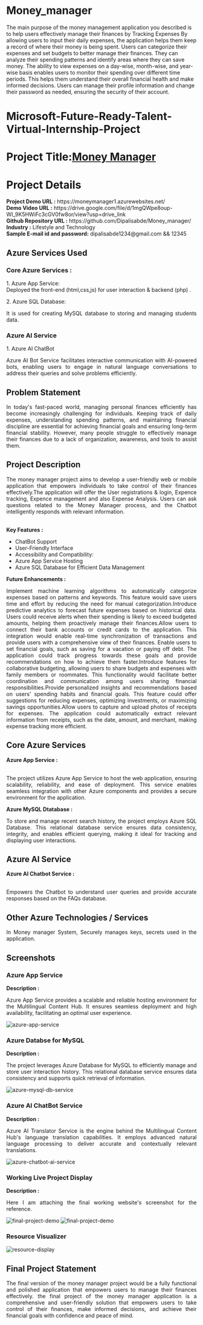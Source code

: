 # Money_manager
The main purpose of the money management application you described is to help users effectively manage their finances by Tracking Expenses By allowing users to input their daily expenses, the application helps them keep a record of where their money is being spent. Users can categorize their expenses and set budgets to better manage their finances. They can analyze their spending patterns and identify areas where they can save money. The ability to view expenses on a day-wise, month-wise, and year-wise basis enables users to monitor their spending over different time periods. This helps them understand their overall financial health and make informed decisions. Users can manage their profile information and change their password as needed, ensuring the security of their account.
<h1>Microsoft-Future-Ready-Talent-Virtual-Internship-Project</h1>
<h1>Project Title:<b><a href="https://moneymanager1.azurewebsites.net/">Money Manager </a></b></h1>
<h1>Project Details</h1>
<b>Project Demo URL :</b> https://moneymanager1.azurewebsites.net/ <br>
<b>Demo Video URL :</b> https://drive.google.com/file/d/1mgQWpe8oup-WI_9K5HWiFc3cGV0fw8or/view?usp=drive_link <br>
<b>Github Repository URL :</b> https://github.com/Dipalisabde/Money_manager/ <br>
<b>Industry :</b> Lifestyle and Technology<br>
<b> Sample E-mail id and password:</b> dipalisabde1234@gmail.com && 12345<br>
<h2>Azure Services Used </h2>
<h3>
Core Azure Services : </h3>
 <p align="justify">1. Azure App Service:<br> Deployed the front-end (html,css,js) for user interaction & backend (php) .</p>
2. Azure SQL Database:<br> 
  <p align="justify">It is used for creating MySQL database to storing and managing students data.</p>
<h3>Azure AI Service </h3>
 <p align="justify">1. Azure AI ChatBot</p>
 <p align="justify">Azure AI Bot Service facilitates interactive communication with AI-powered bots, enabling users to engage in natural language conversations to address their queries and solve problems efficiently.</p>
  

<h2>Problem Statement</h2>
<p align="justify">In today's fast-paced world, managing personal finances efficiently has become increasingly challenging for individuals. Keeping track of daily expenses, understanding spending patterns, and maintaining financial discipline are essential for achieving financial goals and ensuring long-term financial stability. However, many people struggle to effectively manage their finances due to a lack of organization, awareness, and tools to assist them.</p>
<h2>Project Description</h2>
<p align="justify">The money manager project aims to develop a user-friendly web or mobile application that empowers individuals to take control of their finances effectively.The application will offer the User registrations & login, Expence tracking, Expence management and also Expense Analysis. Users can ask questions related to the Money Manager process, and the Chatbot intelligently responds with relevant information.</p><br>
<b>Key Features :</b>
<ul>
    <li>ChatBot Support</li>
    <li>User-Friendly Interface</li>
    <li>Accessibility and Compatibility:</li>
    <li>Azure App Service Hosting</li>
    <li>Azure SQL Database for Efficient Data Management</li>
</ul>
<b>Future Enhancements :</b><br>
<p align="justify">Implement machine learning algorithms to automatically categorize expenses based on patterns and keywords. This feature would save users time and effort by reducing the need for manual categorization.Introduce predictive analytics to forecast future expenses based on historical data. Users could receive alerts when their spending is likely to exceed budgeted amounts, helping them proactively manage their finances.Allow users to connect their bank accounts or credit cards to the application. This integration would enable real-time synchronization of transactions and provide users with a comprehensive view of their finances.
Enable users to set financial goals, such as saving for a vacation or paying off debt. The application could track progress towards these goals and provide recommendations on how to achieve them faster.Introduce features for collaborative budgeting, allowing users to share budgets and expenses with family members or roommates. This functionality would facilitate better coordination and communication among users sharing financial responsibilities.Provide personalized insights and recommendations based on users' spending habits and financial goals. This feature could offer suggestions for reducing expenses, optimizing investments, or maximizing savings opportunities.Allow users to capture and upload photos of receipts for expenses. The application could automatically extract relevant information from receipts, such as the date, amount, and merchant, making expense tracking more efficient.</p>
<h2>Core Azure Services</h2>
<b>Azure App Service :</b><br><p align="justify"><br>The project utilizes Azure App Service to host the web application, ensuring scalability, reliability, and ease of deployment. This service enables seamless integration with other Azure components and provides a secure environment for the application.</p>

<b>Azure MySQL Dtatabase :</b><br><p align="justify">To store and manage recent search history, the project employs Azure SQL Database. This relational database service ensures data consistency, integrity, and enables efficient querying, making it ideal for tracking and displaying user interactions.</p>
<h2>Azure AI Service</h2>
<b>Azure AI Chatbot Service :</b><br><br><p align="justify">Empowers the Chatbot to understand user queries and provide accurate responses based on the FAQs database.</p>
<h2>Other Azure Technologies / Services</h2>
<p align="justify">In Money manager System, Securely manages keys, secrets used in the application.</p>
<h2>Screenshots</h2>
<h3>Azure App Service</h3>
<b>Description :</b><p align="justify">Azure App Service provides a scalable and reliable hosting environment for the Multilingual Content Hub. It ensures seamless deployment and high availability, facilitating an optimal user experience.</p>
<img src="https://github.com/Dipalisabde/Money_manager/blob/main/screenshots/app%20service.png" alt="azure-app-service"></img><br>
<h3>Azure Databse for MySQL</h3>
<b>Description :</b><p align="justify"> The project leverages Azure Database for MySQL to efficiently manage and store user interaction history. This relational database service ensures data consistency and supports quick retrieval of information.</p>
<img src="https://github.com/Dipalisabde/Money_manager/blob/main/screenshots/database.png" alt="azure-mysql-db-service"></img><br>
<h3>Azure AI ChatBot Service</h3>
<b>Description :</b><p align="justify">Azure AI Translator Service is the engine behind the Multilingual Content Hub's language translation capabilities. It employs advanced natural language processing to deliver accurate and contextually relevant translations.</p>
<img src="https://github.com/Dipalisabde/Money_manager/blob/main/screenshots/azure%20bot.png" alt="azure-chatbot-ai-service"></img><br>
<h3>Working Live Project Display</h3>
<b>Description :</b><p align="justify">Here I am attaching the final working website's screenshot for the reference.</p>
<img src="https://github.com/Dipalisabde/Money_manager/blob/main/screenshots/s1.png" alt="final-project-demo"></img>
<img src="https://github.com/Dipalisabde/Money_manager/blob/main/screenshots/s2.png" alt="final-project-demo"></img>
<h3>Resource Visualizer</h3>
<img src="https://github.com/Dipalisabde/Money_manager/blob/main/screenshots/resource%20vis.png" alt="resource-display"></img>

<h2>Final Project Statement</h2>
<p align="justify">
The final version of the money manager project would be a fully functional and polished application that empowers users to manage their finances effectively. the final project of the money manager application is a comprehensive and user-friendly solution that empowers users to take control of their finances, make informed decisions, and achieve their financial goals with confidence and peace of mind.
</p>


